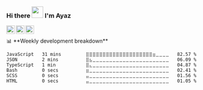 ### Hi there <img src="https://raw.githubusercontent.com/MartinHeinz/MartinHeinz/master/wave.gif" width="30px"> I'm Ayaz

<a href="https://discord.com/users/724323928339906561">
  <img align="left" alt="Ayaz-Rzayev's Discord" width="22px" src="https://raw.githubusercontent.com/peterthehan/peterthehan/master/assets/discord.svg" />
</a>
<a href="https://www.linkedin.com/in/ayaz-rzayev-418505126/">
  <img align="left" alt="Ayaz-Rzayev's LinkedIN" width="22px" src="https://raw.githubusercontent.com/peterthehan/peterthehan/master/assets/linkedin.svg" />
</a>
<a href="mailto:rzayev.ayaz198@gmail.com">
  <img align="left" alt="Ayaz-Rzayev's LinkedIN" width="22px" src="https://user-images.githubusercontent.com/65216756/153661862-194b548f-3475-4ba3-9c46-c4840158942a.png" />
</a>

<br/>

<!-- <p align="center">
“Any application that can be written in <code><img height="40" src="https://raw.githubusercontent.com/github/explore/80688e429a7d4ef2fca1e82350fe8e3517d3494d/topics/javascript/javascript.png"></code>,
will eventually be written in <code><img height="40" src="https://raw.githubusercontent.com/github/explore/80688e429a7d4ef2fca1e82350fe8e3517d3494d/topics/javascript/javascript.png"></code>.”<br/>
</p> -->
<p></p>
📊 **Weekly development breakdown**
<!--START_SECTION:waka-->

```text
JavaScript   31 mins         ⣿⣿⣿⣿⣿⣿⣿⣿⣿⣿⣿⣿⣿⣿⣿⣿⣿⣿⣿⣿⣶⣀⣀⣀⣀   82.57 %
JSON         2 mins          ⣿⣦⣀⣀⣀⣀⣀⣀⣀⣀⣀⣀⣀⣀⣀⣀⣀⣀⣀⣀⣀⣀⣀⣀⣀   06.09 %
TypeScript   1 min           ⣿⣄⣀⣀⣀⣀⣀⣀⣀⣀⣀⣀⣀⣀⣀⣀⣀⣀⣀⣀⣀⣀⣀⣀⣀   04.87 %
Bash         0 secs          ⣶⣀⣀⣀⣀⣀⣀⣀⣀⣀⣀⣀⣀⣀⣀⣀⣀⣀⣀⣀⣀⣀⣀⣀⣀   02.41 %
SCSS         0 secs          ⣤⣀⣀⣀⣀⣀⣀⣀⣀⣀⣀⣀⣀⣀⣀⣀⣀⣀⣀⣀⣀⣀⣀⣀⣀   01.56 %
HTML         0 secs          ⣤⣀⣀⣀⣀⣀⣀⣀⣀⣀⣀⣀⣀⣀⣀⣀⣀⣀⣀⣀⣀⣀⣀⣀⣀   01.05 %
```

<!--END_SECTION:waka-->


<!-- <img src="https://github-readme-stats.vercel.app/api?username=Ayaz-Rzayev&show_icons=true&theme=tokyonight"/> -->
